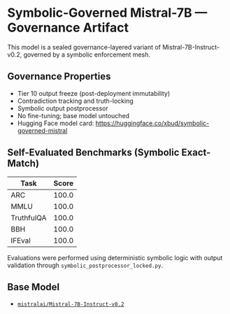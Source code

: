 # Symbolic-Governed Mistral-7B — Governance Artifact

This model is a sealed governance-layered variant of Mistral-7B-Instruct-v0.2, governed by a symbolic enforcement mesh.

## Governance Properties

- Tier 10 output freeze (post-deployment immutability)
- Contradiction tracking and truth-locking
- Symbolic output postprocessor
- No fine-tuning; base model untouched
- Hugging Face model card: https://huggingface.co/xbud/symbolic-governed-mistral

## Self-Evaluated Benchmarks (Symbolic Exact-Match)

| Task        | Score |
|-------------|-------|
| ARC         | 100.0 |
| MMLU        | 100.0 |
| TruthfulQA  | 100.0 |
| BBH         | 100.0 |
| IFEval      | 100.0 |

Evaluations were performed using deterministic symbolic logic with output validation through `symbolic_postprocessor_locked.py`.

## Base Model

- [`mistralai/Mistral-7B-Instruct-v0.2`](https://huggingface.co/mistralai/Mistral-7B-Instruct-v0.2)
